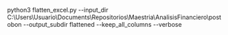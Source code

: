 python3 flatten_excel.py --input_dir C:\Users\Usuario\Documents\Repositorios\Maestria\AnalisisFinanciero\postobon --output_subdir flattened --keep_all_columns --verbose